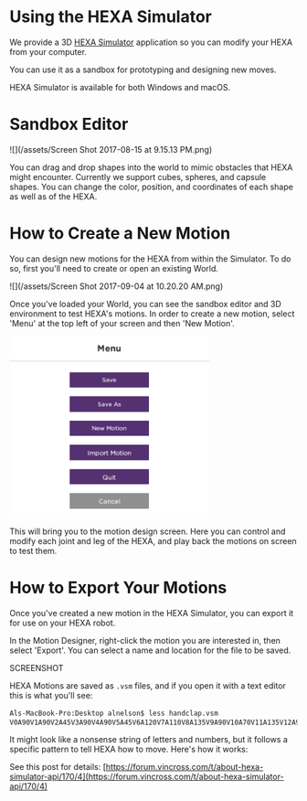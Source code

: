# Using the HEXA Simulator

We provide a 3D [HEXA Simulator](https://www.vincross.com/download-hexa-simulator) application so you can modify your HEXA from your computer.

You can use it as a sandbox for prototyping and designing new moves.

HEXA Simulator is available for both Windows and macOS.

# Sandbox Editor

![](/assets/Screen Shot 2017-08-15 at 9.15.13 PM.png)

You can drag and drop shapes into the world to mimic obstacles that HEXA might encounter. Currently we support cubes, spheres, and capsule shapes. You can change the color, position, and coordinates of each shape as well as of the HEXA.

# How to Create a New Motion

You can design new motions for the HEXA from within the Simulator. To do so, first you'll need to create or open an existing World.

![](/assets/Screen Shot 2017-09-04 at 10.20.20 AM.png)

Once you've loaded your World, you can see the sandbox editor and 3D environment to test HEXA's motions. In order to create a new motion, select 'Menu' at the top left of your screen and then 'New Motion'.

<img src="/assets/Screen Shot 2017-09-04 at 10.20.47 AM.png" align="center" width=350>

This will bring you to the motion design screen. Here you can control and modify each joint and leg of the HEXA, and play back the motions on screen to test them.

# How to Export Your Motions

Once you've created a new motion in the HEXA Simulator, you can export it for use on your HEXA robot.

In the Motion Designer, right-click the motion you are interested in, then select 'Export'. You can select a name and location for the file to be saved.

SCREENSHOT

HEXA Motions are saved as `.vsm` files, and if you open it with a text editor this is what you'll see:

```
Als-MacBook-Pro:Desktop alnelson$ less handclap.vsm
V0A90V1A90V2A45V3A90V4A90V5A45V6A120V7A110V8A135V9A90V10A70V11A135V12A90V13A70V14A135V15A60V16A110V17A135V18A0T200|V0A60V1A70V2A45V3A120V4A70V5A45V6A120V7A110V8A135V9A90V10A70V11A135V12A90V13A70V14A135V15A60V16A110V17A135V18A0T200
```

It might look like a nonsense string of letters and numbers, but it follows a specific pattern to tell HEXA how to move. Here's how it works:



See this post for details: [https://forum.vincross.com/t/about-hexa-simulator-api/170/4](https://forum.vincross.com/t/about-hexa-simulator-api/170/4)
